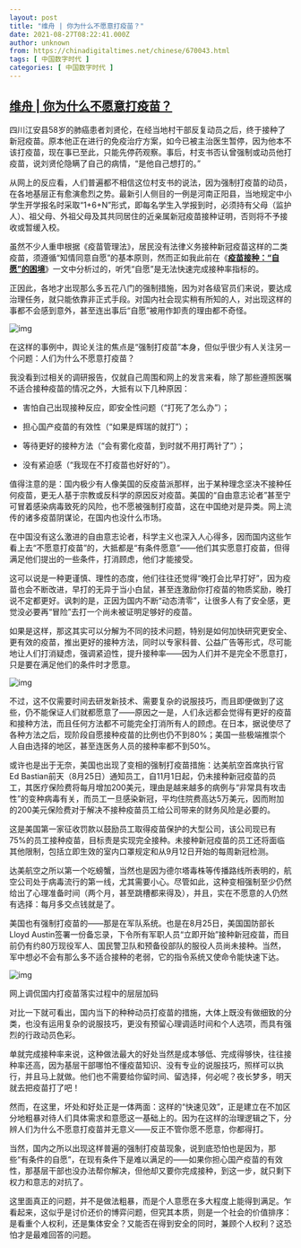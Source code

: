 ```yaml
---
layout: post
title: "维舟 | 你为什么不愿意打疫苗？"
date: 2021-08-27T08:22:41.000Z
author: unknown
from: https://chinadigitaltimes.net/chinese/670043.html
tags: [ 中国数字时代 ]
categories: [ 中国数字时代 ]
---
```

<!--1630052561000-->
[维舟 | 你为什么不愿意打疫苗？](https://chinadigitaltimes.net/chinese/670043.html)
------

<div>
<p>四川江安县58岁的肺癌患者刘贤伦，在经当地村干部反复动员之后，终于接种了新冠疫苗。原本他正在进行的免疫治疗方案，如今已被主治医生暂停，因为他本不该打疫苗，现在事已至此，只能先停药观察。事后，村支书否认曾强制或动员他打疫苗，说刘贤伦隐瞒了自己的病情，“是他自己想打的。”</p><p>从网上的反应看，人们普遍都不相信这位村支书的说法，因为强制打疫苗的动员，在各地基层正有愈演愈烈之势。最新引人侧目的一例是河南正阳县，当地规定中小学生开学报名时采取“1+6+N”形式，即每名学生入学报到时，必须持有父母（监护人）、祖父母、外祖父母及其共同居住的近亲属新冠疫苗接种证明，否则将不予接收或暂缓入校。</p><p>虽然不少人重申根据《疫苗管理法》，居民没有法律义务接种新冠疫苗这样的二类疫苗，须遵循“知情同意自愿”的基本原则，然而正如我此前在《<a href="http://mp.weixin.qq.com/s?__biz=MzA3OTg4MzY1Mg==&mid=2651591628&idx=1&sn=c328d650fceb9bcb47270e76b0e28b8b&chksm=84540f27b323863194fa476fb58b9f227758ac4c06c36562745487c5d5c1833d34f2558fa5e0&scene=21#wechat_redirect"><strong>疫苗接种：“自愿”的困境</strong></a>》一文中分析过的，听凭“自愿”是无法快速完成接种率指标的。</p><p>正因此，各地才出现那么多五花八门的强制措施，因为对各级官员们来说，要达成治理任务，就只能依靠非正式手段。对国内社会现实稍有所知的人，对出现这样的事都不会感到意外，甚至连出事后“自愿”被用作卸责的理由都不奇怪。</p><p><img src="https://chinadigitaltimes.net/chinese/files/2021/08/post-670043-6128a09d4d9ee." alt="img" /></p><p>在这样的事例中，舆论关注的焦点是“强制打疫苗”本身，但似乎很少有人关注另一个问题：人们为什么不愿意打疫苗？</p><p>我没看到过相关的调研报告，仅就自己周围和网上的发言来看，除了那些遵照医嘱不适合接种疫苗的情况之外，大抵有以下几种原因：</p><ul><li><p>害怕自己出现接种反应，即安全性问题（“打死了怎么办”）；</p></li><li><p>担心国产疫苗的有效性（“如果是辉瑞的就打”）；</p></li><li><p>等待更好的接种方法（“会有雾化疫苗，到时就不用打两针了”）；</p></li><li><p>没有紧迫感（“我现在不打疫苗也好好的”）。</p></li></ul><p>值得注意的是：国内极少有人像美国的反疫苗派那样，出于某种理念坚决不接种任何疫苗，更无人基于宗教或反科学的原因反对疫苗。美国的“自由意志论者”甚至宁可冒着感染病毒致死的风险，也不愿被强制打疫苗，这在中国绝对是异类。网上流传的诸多疫苗阴谋论，在国内也没什么市场。</p><p>在中国没有这么激进的自由意志论者，科学主义也深入人心得多，因而国内这些乍看上去“不愿意打疫苗”的，大抵都是“有条件愿意”——他们其实愿意打疫苗，但得满足他们提出的一些条件，打消顾虑，他们才能接受。</p><p>这可以说是一种更谨慎、理性的态度，他们往往还觉得“晚打会比早打好”，因为疫苗也会不断改进，早打的无异于当小白鼠，甚至连激励你打疫苗的物质奖励，晚打说不定都更好。讽刺的是，正因为国内不断“动态清零”，让很多人有了安全感，更觉没必要再“冒险”去打一个尚未被证明足够好的疫苗。</p><p>如果是这样，那这其实可以分解为不同的技术问题，特别是如何加快研究更安全、更有效的疫苗，推出更好的接种方法，同时以专家科普、公益广告等形式，尽可能地让人们打消疑虑，强调紧迫性，提升接种率——因为人们并不是完全不愿意打，只是要在满足他们的条件时才愿意。</p><p><img src="https://chinadigitaltimes.net/chinese/files/2021/08/post-670043-6128a09f54de4." alt="img" /></p><p>不过，这不仅需要时间去研发新技术、需要复杂的说服技巧，而且即便做到了这些，仍不能保证人们就都愿意了——原因之一是，人们永远都会觉得有更好的疫苗和接种方法，而且任何方法都不可能完全打消所有人的顾虑。在日本，据说使尽了各种方法之后，现阶段自愿接种疫苗的比例也仍不到80%；美国一些极端推崇个人自由选择的地区，甚至连医务人员的接种率都不到50%。</p><p>或许也是出于无奈，美国也出现了变相的强制打疫苗措施：达美航空首席执行官Ed Bastian前天（8月25日）通知员工，自11月1日起，仍未接种新冠疫苗的员工，其医疗保险费将每月增加200美元，理由是越来越多的病例与“非常具有攻击性”的变种病毒有关，而员工一旦感染新冠，平均住院费高达5万美元，因而附加的200美元保险费对于解决不接种疫苗员工给公司带来的财务风险是必要的。</p><p>这是美国第一家征收罚款以鼓励员工取得疫苗保护的大型公司，该公司现已有75%的员工接种疫苗，目标责是实现完全接种。未接种新冠疫苗的员工还将面临其他限制，包括立即生效的室内口罩规定和从9月12日开始的每周新冠检测。</p><p>达美航空之所以第一个吃螃蟹，当然也是因为德尔塔毒株等传播路线所表明的，航空公司处于病毒流行的第一线，尤其需要小心。尽管如此，这种变相强制至少仍然给出了心理准备时间（两个月，甚至跳槽都来得及），并且，实在不愿意的人仍然有选择：每月多交点钱就是了。</p><p>美国也有强制打疫苗的——那是在军队系统。也是在8月25日，美国国防部长Lloyd Austin签署一份备忘录，下令所有军职人员“立即开始”接种新冠疫苗，而目前仍有约80万现役军人、国民警卫队和预备役部队的服役人员尚未接种。当然，军中想必不会有那么多不适合接种的老弱，它的指令系统又使命令能快速下达。</p><p><img src="https://chinadigitaltimes.net/chinese/files/2021/08/post-670043-6128a0a33be2f.png" alt="img" /></p><p><ts>网上调侃国内打疫苗落实过程中的层层加码</ts></p><p>对比一下就可看出，国内当下的种种动员打疫苗的措施，大体上既没有做细致的分类，也没有运用复杂的说服技巧，更没有预留心理调适时间和个人选项，而具有强烈的行政动员色彩。</p><p>单就完成接种率来说，这种做法最大的好处当然是成本够低、完成得够快，往往接种率还高，因为基层干部哪怕不懂疫苗知识、没有专业的说服技巧，照样可以执行，并且马上就做。他们也不需要给你留时间、留选择，何必呢？夜长梦多，明天就去把疫苗打了吧！</p><p>然而，在这里，坏处和好处正是一体两面：这样的“快速见效”，正是建立在不加区分地粗暴对待人们具体需求和意愿这一基础上的。因为在这样的治理逻辑之下，分辨人们为什么不愿意打疫苗并无意义——反正不管你愿不愿意，你都得打。</p><p>当然，国内之所以出现这样普遍的强制打疫苗现象，说到底恐怕也是因为，那些“有条件的自愿”，在现有条件下是难以满足的——如果你担心国产疫苗的有效性，那基层干部也没办法帮你解决，但他却又要你完成接种，到这一步，就只剩下权力和意志的对抗了。</p><p>这里面真正的问题，并不是做法粗暴，而是个人意愿在多大程度上能得到满足。乍看起来，这似乎是讨价还价的博弈问题，但究其本质，则是一个社会的价值排序：是看重个人权利，还是集体安全？又能否在得到安全的同时，兼顾个人权利？这恐怕才是最难回答的问题。</p>
</div>
